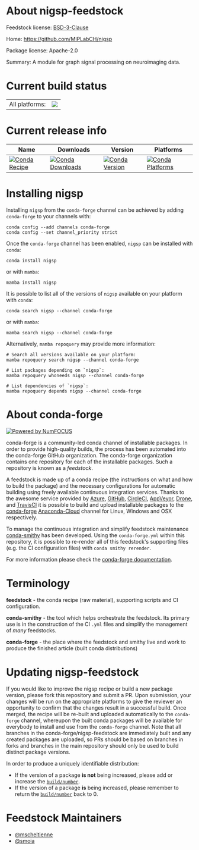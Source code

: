 About nigsp-feedstock
=====================

Feedstock license: [BSD-3-Clause](https://github.com/conda-forge/nigsp-feedstock/blob/main/LICENSE.txt)

Home: https://github.com/MIPLabCH/nigsp

Package license: Apache-2.0

Summary: A module for graph signal processing on neuroimaging data.

Current build status
====================


<table><tr><td>All platforms:</td>
    <td>
      <a href="https://dev.azure.com/conda-forge/feedstock-builds/_build/latest?definitionId=18203&branchName=main">
        <img src="https://dev.azure.com/conda-forge/feedstock-builds/_apis/build/status/nigsp-feedstock?branchName=main">
      </a>
    </td>
  </tr>
</table>

Current release info
====================

| Name | Downloads | Version | Platforms |
| --- | --- | --- | --- |
| [![Conda Recipe](https://img.shields.io/badge/recipe-nigsp-green.svg)](https://anaconda.org/conda-forge/nigsp) | [![Conda Downloads](https://img.shields.io/conda/dn/conda-forge/nigsp.svg)](https://anaconda.org/conda-forge/nigsp) | [![Conda Version](https://img.shields.io/conda/vn/conda-forge/nigsp.svg)](https://anaconda.org/conda-forge/nigsp) | [![Conda Platforms](https://img.shields.io/conda/pn/conda-forge/nigsp.svg)](https://anaconda.org/conda-forge/nigsp) |

Installing nigsp
================

Installing `nigsp` from the `conda-forge` channel can be achieved by adding `conda-forge` to your channels with:

```
conda config --add channels conda-forge
conda config --set channel_priority strict
```

Once the `conda-forge` channel has been enabled, `nigsp` can be installed with `conda`:

```
conda install nigsp
```

or with `mamba`:

```
mamba install nigsp
```

It is possible to list all of the versions of `nigsp` available on your platform with `conda`:

```
conda search nigsp --channel conda-forge
```

or with `mamba`:

```
mamba search nigsp --channel conda-forge
```

Alternatively, `mamba repoquery` may provide more information:

```
# Search all versions available on your platform:
mamba repoquery search nigsp --channel conda-forge

# List packages depending on `nigsp`:
mamba repoquery whoneeds nigsp --channel conda-forge

# List dependencies of `nigsp`:
mamba repoquery depends nigsp --channel conda-forge
```


About conda-forge
=================

[![Powered by
NumFOCUS](https://img.shields.io/badge/powered%20by-NumFOCUS-orange.svg?style=flat&colorA=E1523D&colorB=007D8A)](https://numfocus.org)

conda-forge is a community-led conda channel of installable packages.
In order to provide high-quality builds, the process has been automated into the
conda-forge GitHub organization. The conda-forge organization contains one repository
for each of the installable packages. Such a repository is known as a *feedstock*.

A feedstock is made up of a conda recipe (the instructions on what and how to build
the package) and the necessary configurations for automatic building using freely
available continuous integration services. Thanks to the awesome service provided by
[Azure](https://azure.microsoft.com/en-us/services/devops/), [GitHub](https://github.com/),
[CircleCI](https://circleci.com/), [AppVeyor](https://www.appveyor.com/),
[Drone](https://cloud.drone.io/welcome), and [TravisCI](https://travis-ci.com/)
it is possible to build and upload installable packages to the
[conda-forge](https://anaconda.org/conda-forge) [Anaconda-Cloud](https://anaconda.org/)
channel for Linux, Windows and OSX respectively.

To manage the continuous integration and simplify feedstock maintenance
[conda-smithy](https://github.com/conda-forge/conda-smithy) has been developed.
Using the ``conda-forge.yml`` within this repository, it is possible to re-render all of
this feedstock's supporting files (e.g. the CI configuration files) with ``conda smithy rerender``.

For more information please check the [conda-forge documentation](https://conda-forge.org/docs/).

Terminology
===========

**feedstock** - the conda recipe (raw material), supporting scripts and CI configuration.

**conda-smithy** - the tool which helps orchestrate the feedstock.
                   Its primary use is in the construction of the CI ``.yml`` files
                   and simplify the management of *many* feedstocks.

**conda-forge** - the place where the feedstock and smithy live and work to
                  produce the finished article (built conda distributions)


Updating nigsp-feedstock
========================

If you would like to improve the nigsp recipe or build a new
package version, please fork this repository and submit a PR. Upon submission,
your changes will be run on the appropriate platforms to give the reviewer an
opportunity to confirm that the changes result in a successful build. Once
merged, the recipe will be re-built and uploaded automatically to the
`conda-forge` channel, whereupon the built conda packages will be available for
everybody to install and use from the `conda-forge` channel.
Note that all branches in the conda-forge/nigsp-feedstock are
immediately built and any created packages are uploaded, so PRs should be based
on branches in forks and branches in the main repository should only be used to
build distinct package versions.

In order to produce a uniquely identifiable distribution:
 * If the version of a package **is not** being increased, please add or increase
   the [``build/number``](https://docs.conda.io/projects/conda-build/en/latest/resources/define-metadata.html#build-number-and-string).
 * If the version of a package **is** being increased, please remember to return
   the [``build/number``](https://docs.conda.io/projects/conda-build/en/latest/resources/define-metadata.html#build-number-and-string)
   back to 0.

Feedstock Maintainers
=====================

* [@mscheltienne](https://github.com/mscheltienne/)
* [@smoia](https://github.com/smoia/)

